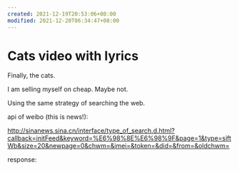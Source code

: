 ```yaml
---
created: 2021-12-19T20:53:06+08:00
modified: 2021-12-20T06:34:47+08:00
---
```


# Cats video with lyrics

Finally, the cats.

I am selling myself on cheap. Maybe not.

Using the same strategy of searching the web.

api of weibo (this is news!):

http://sinanews.sina.cn/interface/type_of_search.d.html?callback=initFeed&keyword=%E6%98%8E%E6%98%9F&page=1&type=siftWb&size=20&newpage=0&chwm=&imei=&token=&did=&from=&oldchwm=

response:
